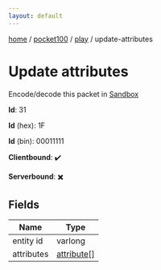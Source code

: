 ```yaml
---
layout: default
---
```


[home](/)  /  [pocket100](/protocol/pocket100)  /  [play](/protocol/pocket100/play)  /  update-attributes

# Update attributes

Encode/decode this packet in [Sandbox](../../../sandbox/pocket100#play.update_attributes)

**Id**: 31

**Id** (hex): 1F

**Id** (bin): 00011111

**Clientbound**: ✔️

**Serverbound**: ✖️

## Fields

Name | Type
---|---
entity id | varlong
attributes | [attribute](/protocol/pocket100/types/attribute)[]
